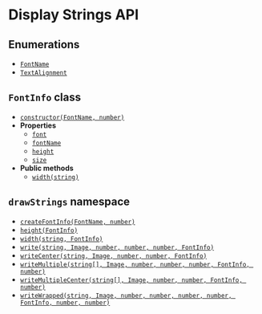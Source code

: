 # Display Strings API

## Enumerations

- [`FontName`](FontName.md)
- [`TextAlignment`](TextAlignment.md)

## `FontInfo` class

-  [`constructor(FontName, number)`](FontInfo.constructor.md)
- **Properties**
  -  [`font`](FontInfo.font.md)
  -  [`fontName`](FontInfo.fontName.md)
  -  [`height`](FontInfo.height.md)
  -  [`size`](FontInfo.size.md)
- **Public methods**
  - [`width(string)`](FontInfo.width.md) 

## `drawStrings` namespace
- [`createFontInfo(FontName, number)`](drawStrings.createFontInfo.md)
- [`height(FontInfo)`](drawStrings.height.md)
- [`width(string, FontInfo)`](drawStrings.width.md)
- [`write(string, Image, number, number, number, FontInfo)`](drawStrings.write.md)
- [`writeCenter(string, Image, number, number, FontInfo)`](drawStrings.writeCenter.md)
- [`writeMultiple(string[], Image, number, number, number, FontInfo, number)`](drawStrings.writeMultiple.md)
- [`writeMultipleCenter(string[], Image, number, number, FontInfo, number)`](drawStrings.writeMultipleCenter.md)
- [`writeWrapped(string, Image, number, number, number, number, FontInfo, number, number)`](drawStrings.writeWrapped.md)
